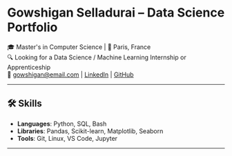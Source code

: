 # Gowshigan Selladurai – Data Science Portfolio

🎓 Master's in Computer Science | 📍 Paris, France  
🔍 Looking for a Data Science / Machine Learning Internship or Apprenticeship  
📧 gowshigan@email.com | [LinkedIn](https://www.linkedin.com/in/gowshigan-selladurai/) | [GitHub](https://github.com/GowshiganS)

---

## 🛠️ Skills
- **Languages**: Python, SQL, Bash  
- **Libraries**: Pandas, Scikit-learn, Matplotlib, Seaborn
- **Tools**: Git, Linux, VS Code, Jupyter  

---
